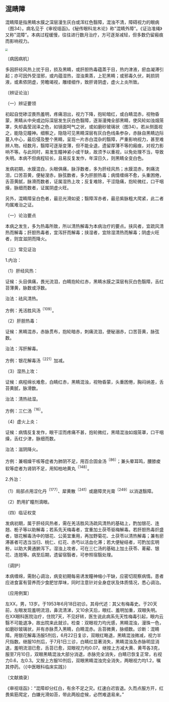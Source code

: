 ## 混睛障

混睛障是指黑睛水膜之深层漫生灰白或浑红色翳障，混浊不清，障碍视力的眼病（图34）。病名见于《审视瑶函》。《秘传眼科龙木论》称"混睛外障”。《证治准绳》又称"混障”。本病过程缓慢，往往进行数月治疗，方可逐渐减轻，但多数仍留瘢痕而影响视力。

<img src="./img/34.jpg" style="zoom:50%;" />

〔病因病机〕

多因肝经风热上扰于目，损及黑睛，或肝胆热毒蕴蒸于目，热灼津液，瘀血凝滞引起；亦可因外受湿邪，或内蕴湿热，湿浊熏蒸，上犯黑睛；或邪毒久伏，耗损阴液，或素侬阴虚，劳瞻竭视，雕缕细作，致肝肾阴虚，虚火上炎所致。

〔辨证论治〕

（一）辨证要领

初起自觉碜涩畏热羞明，疼痛泪出，视力下降，抱轮暗红，或白睛混赤，视物昏蒙，黑睛从中央或边际深层发生灰白色翳障，逐渐漫掩全部黑睛，使风轮如浊烟笼罩，失却晶莹润泽之色，如镜面呵气之状，或如磨砂玻璃状（图34）。若从侧面视之，能隐见瞳神。细察之，隐隐可见黑睛深层有灰白色线条参杂，赤脉自黑睛边际蔓入中心，最后侵及整个黑睛，呈现一片赤白混杂的翳障，严重影响视力，甚至难辨人物。经数月，翳障可逐渐变薄，但不能全退，遗留厚薄不等的瘢痕，对视力影响不等。与此同时，易发生瞳神紧小或干缺，故须予以重视，以免处理不当，导致失明。本病不但病程较长，且易反复发作，年深日久，则黑睛全变白色。

发病初期，水膜混白，头眼俱痛，脉浮数者，多为肝经风热；水膜混赤，刺痛流泪，口苦苔黄，便秘溲赤，脉弦数者，多为肝胆热毒；病情缠绵不愈，头重困倦，舌苔黄腻，脉滑而数者，证属湿热上攻；反复难除，干涩隐痛，抱轮微红，口干咽燥，脉细而数者，证属阴虚火旺。

另外，混睛障呈白色者，最忌光滑如瓷；翳障浑赤者，最忌紫脉粗大爬紧，此二者均属难治之证。

（一）论治要点

本病之发生，多为热毒所致，所以清热解毒为本病治疗的要点。挟风者，宜疏风清热而解毒；肝胆热毒者，宜泻肝而解毒；挟湿者，宜除湿清热而解毒；阴虚火旺者，则宜滋阴而降火。

（三）常见证治

1.内治：

（1）肝经风热：

证候：头目俱痛，畏光流泪，白睛抱轮红赤，黑睛水膜之深层有灰白色翳障，舌红苔薄黄，脉数或浮数。

治法：祛风清热。

方例：羌活胜风汤<sup>〔109〕</sup>。

（2）肝胆热毒：

证候：黑睛混赤，赤脉贯布，抱轮暗赤，刺痛流泪，便秘溺赤，口苦苔黄，脉弦数。

治法：泻肝解毒。

方例：银花解毒汤<sup>〔221〕</sup>加减。

（3）湿热上攻：

证候：病程绵长难愈，白睛红赤，黑睛混浊，视物昏蒙，头重困倦，胸闷纳差，舌苔黄腻，脉滑数。

治法：清热祛湿。

方例：三仁汤<sup>〔16〕</sup>。

（4）虚火上炎：

证候：病情反复发作，眼干涩而疼痛不甚，抱轮微红，黑晴混浊如烟笼罩，口干咽燥，舌红少津，脉细而数。

治法：滋阴降火。

方例：兼咽燥干咳等症者为肺阴不足，用百合固金汤<sup>〔86〕</sup>；兼头晕耳鸣，腰膝痠软等症者为肾阴不足，用知柏地黄丸<sup>〔148〕</sup>。

2.外治：

（1）局部点用涩化丹<sup>〔177〕</sup>、犀黄散<sup>〔241〕</sup>或磨障灵光膏<sup>〔249〕</sup>以消退翳障。

（2）酌用扩瞳剂滴眼。

（四）临证权变

发病初期，属于肝经风热者，需在羌活胜风汤疏风清热的基础上，酌加银花、连翘、栀子等以助解毒；若系先天梅毒者，宜重加土茯苓驱梅解毒。若肝胆热毒炽盛者，银花解毒汤中的银花、公英宜重用，再加野菊花、土茯苓以清热解毒；兼有瘀滞甚者可选当当归、桃仁、红花、赤芍以活血化滞；若大便秘结者，可酌加玄明粉，以助大黄通腑泻下。湿浊上攻者，可在三仁汤的基础上加土茯苓、萆薢、银花、连翘等。病至后期，遗留宿翳者，可参照宿翳处理。

〔调护〕

本病缠绵，需耐心调治，病变初期每易诱发瞳神缩小干缺，应密切观察病情。患者应进食富有营养而少食肥甘厚味，同时注意针对全身症状及体质情况，悉心调治。

〔应用例案〕

左XX，男，13岁。于1953年6月18日初诊。其母代述：其父有梅毒史。于20天前，左眼发现羞明流泪，鼻流清涕，又10余天后，眼红、羞明加重，双眼失明。在XX眼科医院治疗，住院7天，不见好转，医生说此病系先天性梅毒引起，眼内云翳不可能退净，故出院来此就诊。检查：双眼视力均光感，黑睛混浊，漫珠一色，如磨砂玻璃状，并有赤脉贯入黑睛，白睛混赤。舌苔微黄，脉细数。诊断：混睛障。用银花解毒汤服5剂后，6月22日复诊，双眼红略退，黑睛混浊微减，视力半尺指数。继服10剂后，于7月1日三诊，白睛红显著消失，黑睛混浊及赤脉明显消退，羞明流泪已愈，舌苔已愈，双眼视力均0.07。继按上方减大黄、黄芩各3克，服至7月10日，双眼黑睛混浊大部分消退，赤脉完全消失，白睛已恢复正常，右视力0.6，左0.3。又按上方服10剂后，双眼黑睛混浊完全消失，两眼视力均1.2，嘱其停药。（《中医眼科临床实践》）

〔文献摘录〕

《审视瑶函》：“混障却分红白，有余不足之灾。红速白迟皆退。久而点服方开，红畏紫筋爬定，白嫌光滑如苔，带此两般症候，必然难退易来。”
